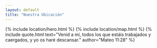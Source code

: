 ```yaml
---
layout: default
title: "Nuestra Ubicación"
---
```


{% include location/hero.html %}
{% include location/map.html %}
{% include quote.html text="Venid a mí, todos los que estáis trabajados y caergados, y yo os haré descansar." author="Mateo 11:28" %}